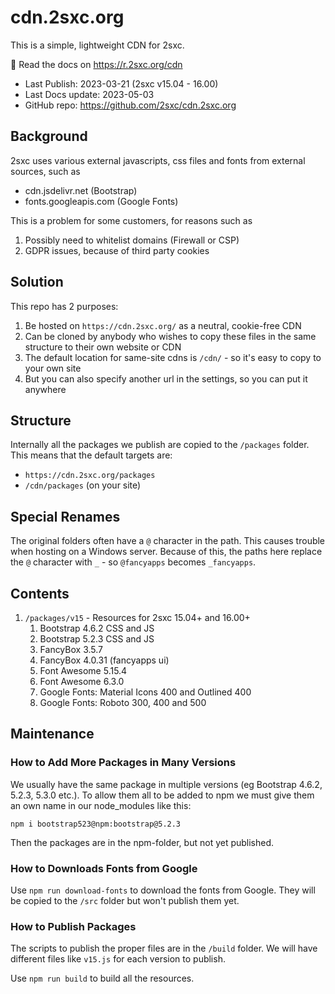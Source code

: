 # cdn.2sxc.org

This is a simple, lightweight CDN for 2sxc.

📖 Read the docs on <https://r.2sxc.org/cdn>

* Last Publish: 2023-03-21 (2sxc v15.04 - 16.00)
* Last Docs update: 2023-05-03
* GitHub repo: <https://github.com/2sxc/cdn.2sxc.org>


## Background

2sxc uses various external javascripts, css files and fonts from external sources, such as

* cdn.jsdelivr.net (Bootstrap)
* fonts.googleapis.com (Google Fonts)

This is a problem for some customers, for reasons such as

1. Possibly need to whitelist domains (Firewall or CSP)
1. GDPR issues, because of third party cookies

## Solution

This repo has 2 purposes:

1. Be hosted on `https://cdn.2sxc.org/` as a neutral, cookie-free CDN
1. Can be cloned by anybody who wishes to copy these files in the same structure to their own website or CDN
1. The default location for same-site cdns is `/cdn/` - so it's easy to copy to your own site
1. But you can also specify another url in the settings, so you can put it anywhere

## Structure

Internally all the packages we publish are copied to the `/packages` folder.
This means that the default targets are:

* `https://cdn.2sxc.org/packages`
* `/cdn/packages` (on your site)

## Special Renames

The original folders often have a `@` character in the path.
This causes trouble when hosting on a Windows server.
Because of this, the paths here replace the `@` character with `_` - so `@fancyapps` becomes `_fancyapps`.


## Contents

1. `/packages/v15` - Resources for 2sxc 15.04+ and 16.00+
    1. Bootstrap 4.6.2 CSS and JS
    1. Bootstrap 5.2.3 CSS and JS
    1. FancyBox 3.5.7
    1. FancyBox 4.0.31 (fancyapps ui)
    1. Font Awesome 5.15.4
    1. Font Awesome 6.3.0
    1. Google Fonts: Material Icons 400 and Outlined 400
    1. Google Fonts: Roboto 300, 400 and 500


## Maintenance


### How to Add More Packages in Many Versions

We usually have the same package in multiple versions (eg Bootstrap 4.6.2, 5.2.3, 5.3.0 etc.).
To allow them all to be added to npm we must give them an own name in our node_modules like this:

`npm i bootstrap523@npm:bootstrap@5.2.3`

Then the packages are in the npm-folder, but not yet published.

### How to Downloads Fonts from Google

Use `npm run download-fonts` to download the fonts from Google.
They will be copied to the `/src` folder but won't publish them yet.

### How to Publish Packages

The scripts to publish the proper files are in the `/build` folder.
We will have different files like `v15.js` for each version to publish.

Use `npm run build` to build all the resources.
